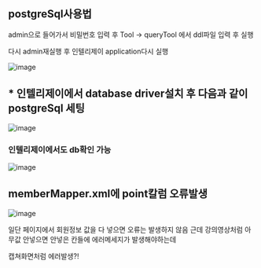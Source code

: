 ## postgreSql사용법
admin으로 들어가서 비밀번호 입력 후 Tool -> queryTool 에서 ddl파일 입력 후 실행


다시 admin재실행 후 인텔리제이 application다시 실행


![image](https://github.com/Companion-project/Companion-ys/assets/117658776/27639d0f-44e6-4060-bbad-ae3d2c0290cd)


## * 인텔리제이에서 database driver설치 후 다음과 같이 postgreSql 세팅
![image](https://github.com/Companion-project/Companion-ys/assets/117658776/ad75c813-a158-432e-9425-b7fcc79a12c6)

### 인텔리제이에서도 db확인 가능
![image](https://github.com/Companion-project/Companion-ys/assets/117658776/aa20bbcd-3943-4742-afa7-1ec72c59fdcb)


## memberMapper.xml에 point칼럼 오류발생
![image](https://github.com/Companion-project/Companion-ys/assets/117658776/68141a93-f87f-465b-9000-4aab214ea468)

일단 페이지에서 회원정보 값을 다 넣으면 오류는 발생하지 않음 근데 강의영상처럼 아무값 안넣으면 안넣은 칸들에 에러메세지가 발생해야하는데 

캡쳐화면처럼 에러발생?!
